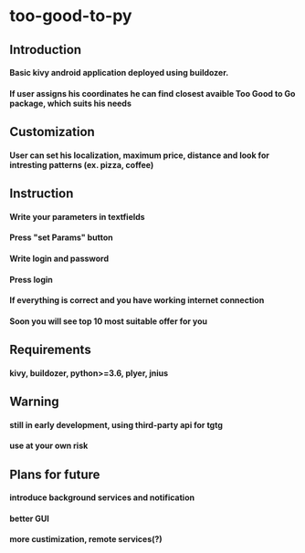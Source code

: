 # too-good-to-py

## Introduction

#### Basic kivy android application deployed using buildozer.
#### If user assigns his coordinates he can find closest avaible Too Good to Go package, which suits his needs

## Customization

#### User can set his localization, maximum price, distance and look for intresting patterns (ex. pizza, coffee)

## Instruction

#### Write your parameters in textfields
#### Press "set Params" button
#### Write login and password
#### Press login
#### If everything is correct and you have working internet connection
#### Soon you will see top 10 most suitable offer for you

## Requirements

#### kivy, buildozer, python>=3.6, plyer, jnius

## Warning

#### still in early development, using third-party api for tgtg
#### use at your own risk

## Plans for future

#### introduce background services and notification
#### better GUI
#### more custimization, remote services(?)
